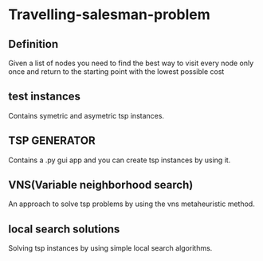 # Travelling-salesman-problem

## Definition

<p>Given a list of nodes you need to find the best way to visit every node only once and return to the starting point with the lowest possible cost<p>

## test instances

<p>Contains symetric and asymetric tsp instances.</p>

## TSP GENERATOR

<p>Contains a .py gui app and you can create tsp instances by using it.<p>

## VNS(Variable neighborhood search)

<p>An approach to solve tsp problems by using the vns metaheuristic method.<p>

## local search solutions

<p>Solving tsp instances by using simple local search algorithms.<p>